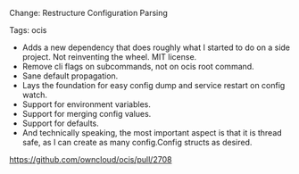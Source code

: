 Change: Restructure Configuration Parsing

Tags: ocis

- Adds a new dependency that does roughly what I started to do on a side project. Not reinventing the wheel. MIT license.
- Remove cli flags on subcommands, not on ocis root command.
- Sane default propagation.
- Lays the foundation for easy config dump and service restart on config watch.
- Support for environment variables.
- Support for merging config values.
- Support for defaults.
- And technically speaking, the most important aspect is that it is thread safe, as I can create as many config.Config structs as desired.

https://github.com/owncloud/ocis/pull/2708
